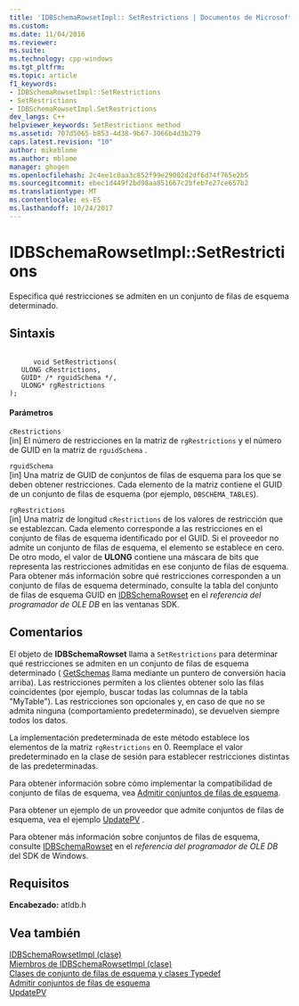 ```yaml
---
title: 'IDBSchemaRowsetImpl:: SetRestrictions | Documentos de Microsoft'
ms.custom: 
ms.date: 11/04/2016
ms.reviewer: 
ms.suite: 
ms.technology: cpp-windows
ms.tgt_pltfrm: 
ms.topic: article
f1_keywords:
- IDBSchemaRowsetImpl::SetRestrictions
- SetRestrictions
- IDBSchemaRowsetImpl.SetRestrictions
dev_langs: C++
helpviewer_keywords: SetRestrictions method
ms.assetid: 707d5065-b853-4d38-9b67-3066b4d3b279
caps.latest.revision: "10"
author: mikeblome
ms.author: mblome
manager: ghogen
ms.openlocfilehash: 2c4ee1c0aa3c852f99e29002d2df6d74f765e2b5
ms.sourcegitcommit: ebec1d449f2bd98aa851667c2bfeb7e27ce657b2
ms.translationtype: MT
ms.contentlocale: es-ES
ms.lasthandoff: 10/24/2017
---
```

# <a name="idbschemarowsetimplsetrestrictions"></a>IDBSchemaRowsetImpl::SetRestrictions
Especifica qué restricciones se admiten en un conjunto de filas de esquema determinado.  
  
## <a name="syntax"></a>Sintaxis  
  
```  
  
      void SetRestrictions(  
   ULONG cRestrictions,  
   GUID* /* rguidSchema */,  
   ULONG* rgRestrictions   
);  
```  
  
#### <a name="parameters"></a>Parámetros  
 `cRestrictions`  
 [in] El número de restricciones en la matriz de `rgRestrictions` y el número de GUID en la matriz de `rguidSchema` .  
  
 `rguidSchema`  
 [in] Una matriz de GUID de conjuntos de filas de esquema para los que se deben obtener restricciones. Cada elemento de la matriz contiene el GUID de un conjunto de filas de esquema (por ejemplo, `DBSCHEMA_TABLES`).  
  
 `rgRestrictions`  
 [in] Una matriz de longitud `cRestrictions` de los valores de restricción que se establezcan. Cada elemento corresponde a las restricciones en el conjunto de filas de esquema identificado por el GUID. Si el proveedor no admite un conjunto de filas de esquema, el elemento se establece en cero. De otro modo, el valor de **ULONG** contiene una máscara de bits que representa las restricciones admitidas en ese conjunto de filas de esquema. Para obtener más información sobre qué restricciones corresponden a un conjunto de filas de esquema determinado, consulte la tabla del conjunto de filas de esquema GUID en [IDBSchemaRowset](https://msdn.microsoft.com/en-us/library/ms713686.aspx) en el *referencia del programador de OLE DB* en las ventanas SDK.  
  
## <a name="remarks"></a>Comentarios  
 El objeto de **IDBSchemaRowset** llama a `SetRestrictions` para determinar qué restricciones se admiten en un conjunto de filas de esquema determinado ( [GetSchemas](../../data/oledb/idbschemarowsetimpl-getschemas.md) llama mediante un puntero de conversión hacia arriba). Las restricciones permiten a los clientes obtener solo las filas coincidentes (por ejemplo, buscar todas las columnas de la tabla "MyTable"). Las restricciones son opcionales y, en caso de que no se admita ninguna (comportamiento predeterminado), se devuelven siempre todos los datos.  
  
 La implementación predeterminada de este método establece los elementos de la matriz `rgRestrictions` en 0. Reemplace el valor predeterminado en la clase de sesión para establecer restricciones distintas de las predeterminadas.  
  
 Para obtener información sobre cómo implementar la compatibilidad de conjunto de filas de esquema, vea [Admitir conjuntos de filas de esquema](../../data/oledb/supporting-schema-rowsets.md).  
  
 Para obtener un ejemplo de un proveedor que admite conjuntos de filas de esquema, vea el ejemplo [UpdatePV](../../visual-cpp-samples.md) .  
  
 Para obtener más información sobre conjuntos de filas de esquema, consulte [IDBSchemaRowset](https://msdn.microsoft.com/en-us/library/ms713686.aspx) en el *referencia del programador de OLE DB* del SDK de Windows.  
  
## <a name="requirements"></a>Requisitos  
 **Encabezado:** atldb.h  
  
## <a name="see-also"></a>Vea también  
 [IDBSchemaRowsetImpl (clase)](../../data/oledb/idbschemarowsetimpl-class.md)   
 [Miembros de IDBSchemaRowsetImpl (clase)](http://msdn.microsoft.com/en-us/e74f6f82-541c-42e7-b4c6-e2d4656a0649)   
 [Clases de conjunto de filas de esquema y clases Typedef](../../data/oledb/schema-rowset-classes-and-typedef-classes.md)   
 [Admitir conjuntos de filas de esquema](../../data/oledb/supporting-schema-rowsets.md)   
 [UpdatePV](../../visual-cpp-samples.md)